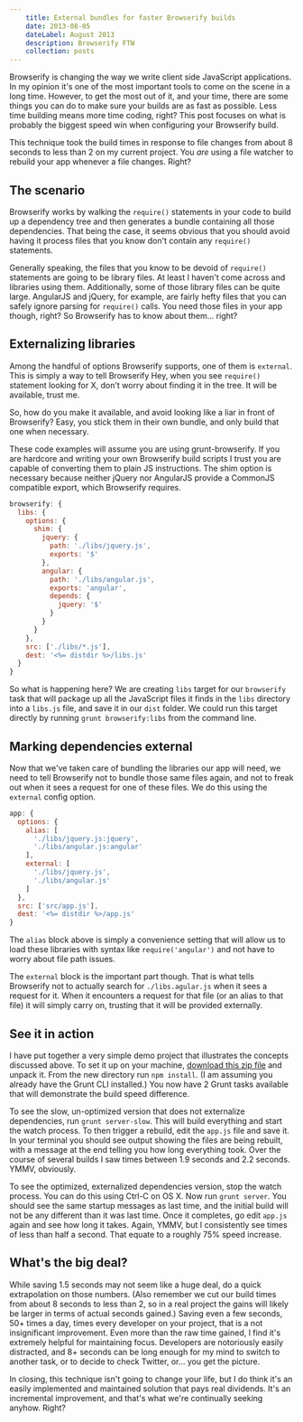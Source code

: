 ```yaml
---
	title: External bundles for faster Browserify builds
	date: 2013-08-05
	dateLabel: August 2013
	description: Browserify FTW
	collection: posts
---
```


Browserify is changing the way we write client side JavaScript applications. In my opinion it's one of the most important tools to come on the scene in a long time. However, to get the most out of it, and your time, there are some things you can do to make sure your builds are as fast as possible. Less time building means more time coding, right? This post focuses on what is probably the biggest speed win when configuring your Browserify build.

This technique took the build times in response to file changes from about 8 seconds to less than 2 on my current project. You *are* using a file watcher to rebuild your app whenever a file changes. Right?

## The scenario

Browserify works by walking the `require()` statements in your code to build up a dependency tree and then generates a bundle containing all those dependencies. That being the case, it seems obvious that you should avoid having it process files that you know don't contain any `require()` statements.

Generally speaking, the files that you know to be devoid of `require()` statements are going to be library files. At least I haven't come across and libraries using them. Additionally, some of those library files can be quite large. AngularJS and jQuery, for example, are fairly hefty files that you can safely ignore parsing for `require()` calls. You need those files in your app though, right? So Browserify has to know about them… right?

## Externalizing libraries

Among the handful of options Browserify supports, one of them is `external`. This is simply a way to tell Browserify Hey, when you see `require()` statement looking for X, don't worry about finding it in the tree. It will be available, trust me.

So, how do you make it available, and avoid looking like a liar in front of Browserify? Easy, you stick them in their own bundle, and only build that one when necessary.

These code examples will assume you are using grunt-browserify. If you are hardcore and writing your own Browserify build scripts I trust you are capable of converting them to plain JS instructions. The shim option is necessary because neither jQuery nor AngularJS provide a CommonJS compatible export, which Browserify requires.

```javascript
browserify: {
  libs: {
    options: {
      shim: {
        jquery: {
          path: './libs/jquery.js',
          exports: '$'
        },
        angular: {
          path: './libs/angular.js',
          exports: 'angular',
          depends: {
            jquery: '$'
          }
        }
      }
    },
    src: ['./libs/*.js'],
    dest: '<%= distdir %>/libs.js'
  }
}
```

So what is happening here? We are creating  `libs` target for our `browserify` task that will package up all the JavaScript files it finds in the `libs` directory into a `libs.js` file, and save it in our `dist` folder. We could run this target directly by running `grunt browserify:libs` from the command line.

## Marking dependencies external

Now that we've taken care of bundling the libraries our app will need, we need to tell Browserify not to bundle those same files again, and not to freak out when it sees a request for one of these files. We do this using the `external` config option.

```javascript
app: {
  options: {
    alias: [
      './libs/jquery.js:jquery',
      './libs/angular.js:angular'
    ],
    external: [
      './libs/jquery.js',
      './libs/angular.js'
    ]
  },
  src: ['src/app.js'],
  dest: '<%= distdir %>/app.js'
}
```

The `alias` block above is simply a convenience setting that will allow us to load these libraries with syntax like `require('angular')` and not have to worry about file path issues.

The `external` block is the important part though. That is what tells Browserify not to actually search for `./libs.agular.js` when it sees a request for it. When it encounters a request for that file (or an alias to that file) it will simply carry on, trusting that it will be provided externally.

## See it in action

I have put together a very simple demo project that illustrates the concepts discussed above. To set it up on your machine, [download this zip file](https://www.dropbox.com/s/4u56i2zxhtk8ync/external-bundles.zip?dl=0) and unpack it. From the new directory run `npm install`. (I am assuming you already have the Grunt CLI installed.) You now have 2 Grunt tasks available that will demonstrate the build speed difference.

To see the slow, un-optimized version that does not externalize dependencies, run `grunt server-slow`. This will build everything and start the watch process. To then trigger a rebuild, edit the `app.js` file and save it. In your terminal you should see output showing the files are being rebuilt, with a message at the end telling you how long everything took. Over the course of several builds I saw times between 1.9 seconds and 2.2 seconds. YMMV, obviously.

To see the optimized, externalized dependencies version, stop the watch process. You can do this using Ctrl-C on OS X. Now run `grunt server`. You should see the same startup messages as last time, and the initial build will not be any different than it was last time. Once it completes, go edit `app.js` again and see how long it takes. Again, YMMV, but I consistently see times of less than half a second. That equate to a roughly 75% speed increase.

## What's the big deal?

While saving 1.5 seconds may not seem like a huge deal, do a quick extrapolation on those numbers. (Also remember we cut our build times from about 8 seconds to less than 2, so in a real project the gains will likely be larger in terms of actual seconds gained.) Saving even a few seconds, 50+ times a day, times every developer on your project, that is a not insignificant improvement. Even more than the raw time gained, I find it's extremely helpful for maintaining focus. Developers are notoriously easily distracted, and 8+ seconds can be long enough for my mind to switch to another task, or to decide to check Twitter, or… you get the picture.

In closing, this technique isn't going to change your life, but I do think it's an easily implemented and maintained solution that pays real dividends. It's an incremental improvement, and that's what we're continually seeking anyhow. Right?

